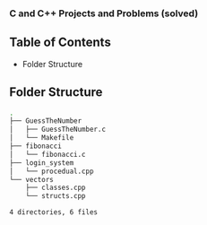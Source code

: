 ### C and C++ Projects and Problems (solved)

## Table of Contents

- Folder Structure

## Folder Structure

```bash
.
├── GuessTheNumber
│   ├── GuessTheNumber.c
│   └── Makefile
├── fibonacci
│   └── fibonacci.c
├── login_system
│   └── procedual.cpp
└── vectors
    ├── classes.cpp
    └── structs.cpp

4 directories, 6 files
```
